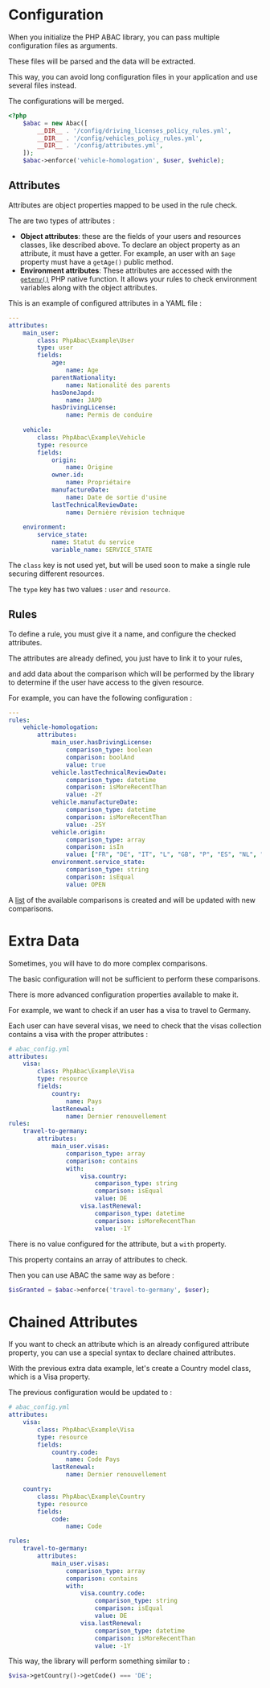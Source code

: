 Configuration
=============

When you initialize the PHP ABAC library, you can pass multiple configuration files as arguments.

These files will be parsed and the data will be extracted.

This way, you can avoid long configuration files in your application and use several files instead.

The configurations will be merged.

```php
<?php
    $abac = new Abac([
        __DIR__ . '/config/driving_licenses_policy_rules.yml',
        __DIR__ . '/config/vehicles_policy_rules.yml',
        __DIR__ . '/config/attributes.yml',
    ]);
    $abac->enforce('vehicle-homologation', $user, $vehicle);
```

Attributes
----------

Attributes are object properties mapped to be used in the rule check.

The are two types of attributes :

* **Object attributes**: these are the fields of your users and resources classes, like described above.
To declare an object property as an attribute, it must have a getter. For example, an user with an ``$age`` property must have a ``getAge()`` public method.
* **Environment attributes**: These attributes are accessed with the [``getenv()``](http://php.net/manual/fr/function.getenv.php) PHP native function.
It allows your rules to check environment variables along with the object attributes.

This is an example of configured attributes in a YAML file :

```yaml
---
attributes:
    main_user:
        class: PhpAbac\Example\User
        type: user
        fields:
            age:
                name: Age
            parentNationality:
                name: Nationalité des parents
            hasDoneJapd:
                name: JAPD
            hasDrivingLicense:
                name: Permis de conduire
            
    vehicle:
        class: PhpAbac\Example\Vehicle
        type: resource
        fields:
            origin:
                name: Origine
            owner.id:
                name: Propriétaire
            manufactureDate:
                name: Date de sortie d'usine
            lastTechnicalReviewDate:
                name: Dernière révision technique
        
    environment:
        service_state:
            name: Statut du service
            variable_name: SERVICE_STATE
```

The ```class``` key is not used yet, but will be used soon to make a single rule securing different resources.

The ```type``` key has two values : ``user`` and ``resource``.

Rules
-----

To define a rule, you must give it a name, and configure the checked attributes.

The attributes are already defined, you just have to link it to your rules,

and add data about the comparison which will be performed by the library to determine if the user have access to the given resource.

For example, you can have the following configuration :

```yaml
---
rules:
    vehicle-homologation:
        attributes:
            main_user.hasDrivingLicense:
                comparison_type: boolean
                comparison: boolAnd
                value: true
            vehicle.lastTechnicalReviewDate:
                comparison_type: datetime
                comparison: isMoreRecentThan
                value: -2Y
            vehicle.manufactureDate:
                comparison_type: datetime
                comparison: isMoreRecentThan
                value: -25Y
            vehicle.origin:
                comparison_type: array
                comparison: isIn
                value: ["FR", "DE", "IT", "L", "GB", "P", "ES", "NL", "B"]
            environment.service_state:
                comparison_type: string
                comparison: isEqual
                value: OPEN
```

A [list](comparisons.md) of the available comparisons is created and will be updated with new comparisons.

Extra Data
===========

Sometimes, you will have to do more complex comparisons.

The basic configuration will not be sufficient to perform these comparisons.

There is more advanced configuration properties available to make it.

For example, we want to check if an user has a visa to travel to Germany.

Each user can have several visas, we need to check that the visas collection contains a visa with the proper attributes :

```yaml
# abac_config.yml
attributes:
    visa:
        class: PhpAbac\Example\Visa
        type: resource
        fields:
            country:
                name: Pays
            lastRenewal:
                name: Dernier renouvellement
rules:
    travel-to-germany:
        attributes:
            main_user.visas:
                comparison_type: array
                comparison: contains
                with:
                    visa.country:
                        comparison_type: string
                        comparison: isEqual
                        value: DE
                    visa.lastRenewal:
                        comparison_type: datetime
                        comparison: isMoreRecentThan
                        value: -1Y
```

There is no value configured for the attribute, but a ``with`` property.

This property contains an array of attributes to check.

Then you can use ABAC the same way as before :

```php
$isGranted = $abac->enforce('travel-to-germany', $user);
```

Chained Attributes
==================

If you want to check an attribute which is an already configured attribute property, you can use a special syntax to declare chained attributes.

With the previous extra data example, let's create a Country model class, which is a Visa property.

The previous configuration would be updated to :

```yaml
# abac_config.yml
attributes:
    visa:
        class: PhpAbac\Example\Visa
        type: resource
        fields:
            country.code:
                name: Code Pays
            lastRenewal:
                name: Dernier renouvellement

    country:
        class: PhpAbac\Example\Country
        type: resource
        fields:
            code:
                name: Code

rules:
    travel-to-germany:
        attributes:
            main_user.visas:
                comparison_type: array
                comparison: contains
                with:
                    visa.country.code:
                        comparison_type: string
                        comparison: isEqual
                        value: DE
                    visa.lastRenewal:
                        comparison_type: datetime
                        comparison: isMoreRecentThan
                        value: -1Y
```

This way, the library will perform something similar to :

```php
$visa->getCountry()->getCode() === 'DE';
```